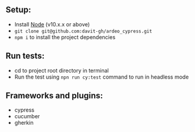 ## Setup:
* Install [Node](http://nodejs.org) (v10.x.x or above)
* `git clone git@github.com:davit-gh/ardeo_cypress.git`
* `npm i` to install the project dependencies

## Run tests:
* cd to project root directory in terminal
* Run the test using `npn run cy:test` command to run in headless mode

## Frameworks and plugins:
* cypress
* cucumber
* gherkin